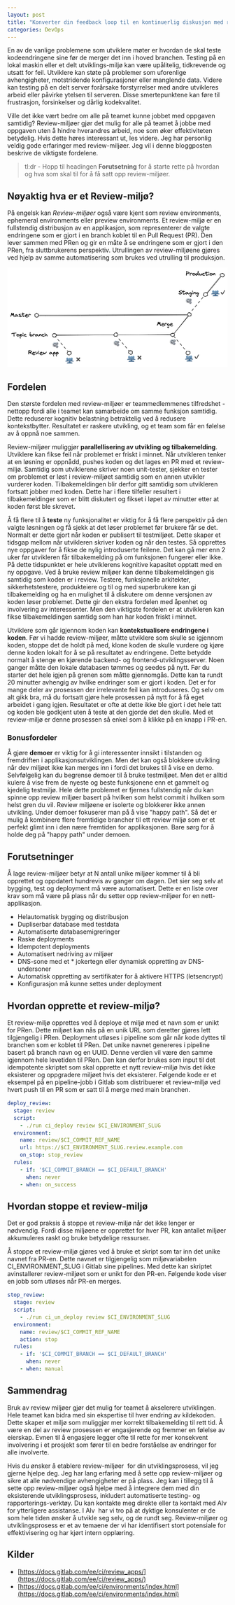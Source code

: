 ```yaml
---
layout: post
title: "Konverter din feedback loop til en kontinuerlig diskusjon med review-miljøer"
categories: DevOps
---
```


En av de vanlige problemene som utviklere møter er hvordan de skal teste kodeendringene sine før de merger det inn i hoved branchen. Testing på en lokal maskin eller et delt utviklings-miljø kan være upålitelig, tidkrevende og utsatt for feil. Utviklere kan støte på problemer som uforenlige avhengigheter, motstridende konfigurasjoner eller manglende data. Videre kan testing på en delt server forårsake forstyrrelser med andre utvikleres arbeid eller påvirke ytelsen til serveren. Disse smertepunktene kan føre til frustrasjon, forsinkelser og dårlig kodekvalitet.

Ville det ikke vært bedre om alle på teamet kunne jobbet med oppgaven samtidig? Review-miljøer gjør det mulig for alle på teamet å jobbe med oppgaven uten å hindre hverandres arbeid, noe som øker effektiviteten betydelig. Hvis dette høres interessant ut, les videre. Jeg har personlig veldig gode erfaringer med review-miljøer. Jeg vil i denne bloggposten beskrive de viktigste fordelene.

>tl:dr - Hopp til headingen **Forutsetning** for å starte rette på hvordan og hva som skal til for å få satt opp review-miljøer.

## Nøyaktig hva er et Review-miljø?

På engelsk kan *Review-miljøer* også være kjent som review environments, ephemeral environments eller preview environments. Et review-miljø er en fullstendig distribusjon av en applikasjon, som representerer de valgte endringene som er gjort i en branch koblet til en Pull Request (PR). Den lever sammen med PRen og gir en måte å se endringene som er gjort i den PRen, fra sluttbrukerens perspektiv. Utrullingen av review-miljøene gjøres ved hjelp av samme automatisering som brukes ved utrulling til produksjon.

![](/media/Review%20app%20branch%20strategy.excalidraw.png)

## Fordelen

Den største fordelen med review-miljøer er teammedlemmenes tilfredshet - nettopp fordi alle i teamet kan samarbeide om samme funksjon samtidig. Dette reduserer kognitiv belastning betraktelig ved å redusere kontekstbytter. Resultatet er raskere utvikling, og et team som får en følelse av å oppnå noe sammen.

Review-miljøer muliggjør **parallellisering av utvikling og tilbakemelding**. Utviklere kan fikse feil når problemet er friskt i minnet. Når utvikleren tenker at en løsning er oppnådd, pushes koden og det lages en PR med et review-miljø. Samtidig som utviklerene skriver noen unit-tester, sjekker en tester om problemet er løst i review-miljøet samtidig som en annen utvikler vurderer koden. Tilbakemeldingen blir derfor gitt samtidig som utvikleren fortsatt jobber med koden. Dette har i flere tilfeller resultert i tilbakemeldinger som er blitt diskutert og fikset i løpet av minutter etter at koden først ble skrevet.

Å få flere til å **teste** ny funksjonalitet er viktig for å få flere perspektiv på den valgte løsningen og få sjekk at det løser problemet før brukere får se det. Normalt er dette gjort når koden er publisert til testmiljøet. Dette skaper et tidsgap mellom når utvikleren skriver koden og når den testes. Så opprettes nye oppgaver for å fikse de nylig introduserte feilene. Det kan gå mer enn 2 uker før utvikleren får tilbakemelding på om funksjonen fungerer eller ikke. På dette tidspunktet er hele utviklerens kognitive kapasitet opptatt med en ny oppgave. Ved å bruke review miljøer kan denne tilbakemeldingen gis samtidig som koden er i review. Testere, funksjonelle arkitekter, sikkerhetstestere, produkteiere og til og med superbrukere kan gi tilbakemelding og ha en mulighet til å diskutere om denne versjonen av koden løser problemet. Dette gir den ekstra fordelen med åpenhet og involvering av interessenter. Men den viktigste fordelen er at utvikleren kan fikse tilbakemeldingen samtidg som han har koden friskt i minnet.

Utviklere som går igjennom koden kan **kontekstualisere endringene i koden**. Før vi hadde review-miljøer, måtte utviklere som skulle se igjennom koden, stoppe det de holdt på med, klone koden de skulle vurdere og kjøre denne koden lokalt for å se på resultatet av endringene. Dette betydde normalt å stenge en kjørende backend- og frontend-utviklingsserver. Noen ganger måtte den lokale databasen tømmes og seedes på nytt. Før du starter det hele igjen på grenen som måtte gjennomgås. Dette kan ta rundt 20 minutter avhengig av hvilke endringer som er gjort i koden. Det er for mange deler av prosessen der irrelevante feil kan introduseres. Og selv om alt gikk bra, må du fortsatt gjøre hele prosessen på nytt for å få eget arbeidet i gang igjen. Resultatet er ofte at dette ikke ble gjort i det hele tatt og koden ble godkjent uten å teste at den gjorde det den skulle. Med et review-miljø er denne prosessen så enkel som å klikke på en knapp i PR-en.

### Bonusfordeler

Å gjøre **demoer** er viktig for å gi interessenter innsikt i tilstanden og fremdriften i applikasjonsutviklingen. Men det kan også blokkere utvikling når dev miljøet ikke kan merges inn i fordi det brukes til å vise en demo. Selvfølgelig kan du begrense demoer til å bruke testmiljøet. Men det er alltid kulere å vise frem de nyeste og beste funksjonene enn et gammelt og kjedelig testmiljø. Hele dette problemet er fjernes fullstendig når du kan spinne opp review miljøer basert på hvilken som helst commit i hvilken som helst gren du vil. Review miljøene er isolerte og blokkerer ikke annen utvikling. Under demoer fokuserer man på å vise "happy path". Så det er mulig å kombinere flere fremtidige brancher til ett review miljø som er et perfekt glimt inn i den nære fremtiden for applikasjonen. Bare sørg for å holde deg på "happy path" under demoen.

## Forutsetninger

Å lage review-miljøer betyr at N antall unike miljøer kommer til å bli opprettet og oppdatert hundrevis av ganger om dagen. Det sier seg selv at bygging, test og deployment må være automatisert. Dette er en liste over krav som må være på plass når du setter opp review-miljøer for en nett-applikasjon.

- Helautomatisk bygging og distribusjon
- Dupliserbar database med testdata
- Automatiserte databasemigreringer
- Raske deployments
- Idempotent deployments
- Automatisert nedriving av miljøer
- DNS-sone med et * jokertegn eller dynamisk oppretting av DNS-undersoner
- Automatisk oppretting av sertifikater for å aktivere HTTPS (letsencrypt)
- Konfigurasjon må kunne settes under deployment

## Hvordan opprette et review-miljø?

Et review-miljø opprettes ved å deploye et miljø med et navn som er unikt for PRen. Dette miljøet kan nås på en unik URL som deretter gjøres lett tilgjengelig i PRen. Deployment utløses i pipeline som går når kode dyttes til branchen som er koblet til PRen. Det unike navnet genereres i pipeline basert på branch navn og en UUID. Denne verdien vil være den samme igjennom hele levetiden til PRen. Den kan derfor brukes som input til det idempotente skriptet som skal opprette et nytt review-miljø hvis det ikke eksisterer og oppgradere miljøet hvis det eksisterer. Følgende kode er et eksempel på en pipeline-jobb i Gitlab som distribuerer et review-miljø ved hvert push til en PR som er satt til å merge med main branchen.

```yml
deploy_review:
  stage: review
  script:
    - ./run ci_deploy review $CI_ENVIRONMENT_SLUG
  environment:
    name: review/$CI_COMMIT_REF_NAME
    url: https://$CI_ENVIRONMENT_SLUG.review.example.com
    on_stop: stop_review
  rules:
    - if: '$CI_COMMIT_BRANCH == $CI_DEFAULT_BRANCH'
      when: never
    - when: on_success
```

## Hvordan stoppe et review-miljø

Det er god praksis å stoppe et review-miljø når det ikke lenger er nødvendig. Fordi disse miljøene er opprettet for hver PR, kan antallet miljøer akkumuleres raskt og bruke betydelige ressurser.

Å stoppe et review-miljø gjøres ved å bruke et skript som tar inn det unike navnet fra PR-en. Dette navnet er tilgjengelig som miljøvariabelen CI_ENVIRONMENT_SLUG i Gitlab sine pipelines. Med dette kan skriptet avinstallerer review-miljøet som er unikt for den PR-en. Følgende kode viser en jobb som utløses når PR-en merges.

```yml
stop_review:
  stage: review
  script:
    - ./run ci_un_deploy review $CI_ENVIRONMENT_SLUG
  environment:
    name: review/$CI_COMMIT_REF_NAME
    action: stop
  rules:
    - if: '$CI_COMMIT_BRANCH == $CI_DEFAULT_BRANCH'
      when: never
    - when: manual
```

## Sammendrag

Bruk av review miljøer gjør det mulig for teamet å akselerere utviklingen. Hele teamet kan bidra med sin ekspertise til hver endring av kildekoden. Dette skaper et miljø som muliggjør mer korrekt tilbakemelding til rett tid. Å være en del av review prosessen er engasjerende og fremmer en følelse av eierskap. Evnen til å engasjere legger ofte til rette for mer konsekvent involvering i et prosjekt som fører til en bedre forståelse av endringer for alle involverte.

Hvis du ønsker å etablere review-miljøer  for din utviklingsprosess, vil jeg gjerne hjelpe deg. Jeg har lang erfaring med å sette opp review-miljøer og sikre at alle nødvendige avhengigheter er på plass. Jeg kan i tillegg til å sette opp review-miljøer også hjelpe med å integrere dem med din eksisterende utviklingsprosess, inkludert automatiserte testing- og rapporterings-verktøy. Du kan kontakte meg direkte eller ta kontakt med Alv for ytterligere assistanse. I Alv  har vi tro på at dyktige konsulenter er de som hele tiden ønsker å utvikle seg selv, og de rundt seg. Review-miljøer og utviklingsprosess er et av temaene der vi har identifisert stort potensiale for effektivisering og har kjørt intern opplæring.

## Kilder

- [https://docs.gitlab.com/ee/ci/review_apps/](https://docs.gitlab.com/ee/ci/review_apps/)
- [https://docs.gitlab.com/ee/ci/environments/index.html](https://docs.gitlab.com/ee/ci/environments/index.html)
